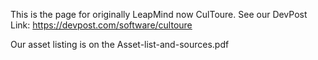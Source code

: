 This is the page for originally LeapMind now CulToure. 
See our DevPost Link: https://devpost.com/software/cultoure

Our asset listing is on the Asset-list-and-sources.pdf
